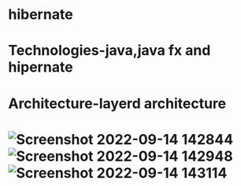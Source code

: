 # hibernate
<h1>Technologies-java,java fx and hipernate<h1>
  <h1>Architecture-layerd architecture<h1>
  
![Screenshot 2022-09-14 142844](https://user-images.githubusercontent.com/92322715/190602540-a8d4d828-8a50-426d-97cf-efa1281a65a4.png)
![Screenshot 2022-09-14 142948](https://user-images.githubusercontent.com/92322715/190602547-1b40f973-232f-4cff-850f-46d07c54cc52.png)
![Screenshot 2022-09-14 143114](https://user-images.githubusercontent.com/92322715/190602559-21f9f0e2-4840-4ecf-8150-d37c0263eea5.png)
